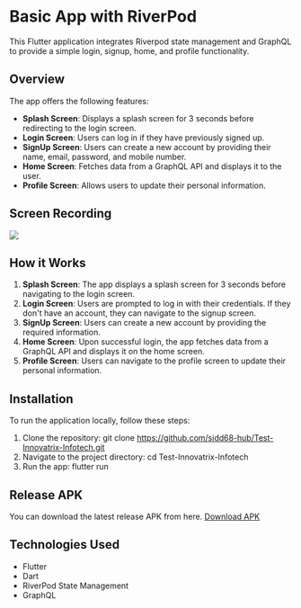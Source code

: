 # Basic App with RiverPod

This Flutter application integrates Riverpod state management and GraphQL to provide a simple login, signup, home, and profile functionality.


## Overview


The app offers the following features:

- **Splash Screen**: Displays a splash screen for 3 seconds before redirecting to the login screen.
- **Login Screen**: Users can log in if they have previously signed up.
- **SignUp Screen**: Users can create a new account by providing their name, email, password, and mobile number.
- **Home Screen**: Fetches data from a GraphQL API and displays it to the user.
- **Profile Screen**: Allows users to update their personal information.

## Screen Recording

![](https://github.com/sidd68-hub/Test-Innovatrix-Infotech/blob/main/assets/gif/task_innovatrix_infotech.gif)


## How it Works 

1. **Splash Screen**: The app displays a splash screen for 3 seconds before navigating to the login screen.
2. **Login Screen**: Users are prompted to log in with their credentials. If they don't have an account, they can navigate to the signup screen.
3. **SignUp Screen**: Users can create a new account by providing the required information.
4. **Home Screen**: Upon successful login, the app fetches data from a GraphQL API and displays it on the home screen.
5. **Profile Screen**: Users can navigate to the profile screen to update their personal information.

## Installation

To run the application locally, follow these steps:

1. Clone the repository:
   git clone https://github.com/sidd68-hub/Test-Innovatrix-Infotech.git
2. Navigate to the project directory:
   cd Test-Innovatrix-Infotech
3. Run the app:
   flutter run
       



## Release APK
You can download the latest release APK from here.
[Download APK](https://github.com/sidd68-hub/Test-Innovatrix-Infotech/raw/main/assets/apk/app-release.apk)



## Technologies Used

- Flutter
- Dart
- RiverPod State Management
- GraphQL
